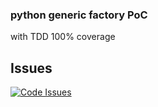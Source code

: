 ### python generic factory PoC
with TDD 100% coverage 

## Issues
[![Code Issues](https://www.quantifiedcode.com/api/v1/project/266de1223adb444b8e8d7064a950ac29/badge.svg)](https://www.quantifiedcode.com/app/project/266de1223adb444b8e8d7064a950ac29)
